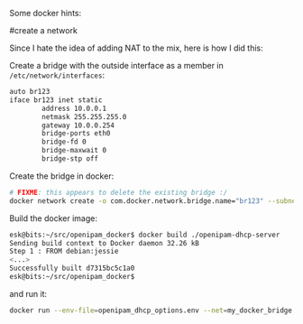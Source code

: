 Some docker hints:

#create a network

Since I hate the idea of adding NAT to the mix, here is how I did this:

Create a bridge with the outside interface as a member in `/etc/network/interfaces`:

```bash
auto br123
iface br123 inet static
        address 10.0.0.1
        netmask 255.255.255.0
        gateway 10.0.0.254
        bridge-ports eth0
        bridge-fd 0
        bridge-maxwait 0
        bridge-stp off

```

Create the bridge in docker:

```bash
# FIXME: this appears to delete the existing bridge :/
docker network create -o com.docker.network.bridge.name="br123" --subnet=10.0.0.0/24 --gateway=10.0.0.254 my_docker_bridge
```

Build the docker image:

```bash
esk@bits:~/src/openipam_docker$ docker build ./openipam-dhcp-server
Sending build context to Docker daemon 32.26 kB
Step 1 : FROM debian:jessie
<...>
Successfully built d7315bc5c1a0
esk@bits:~/src/openipam_docker$ 
```

and run it:

```bash
docker run --env-file=openipam_dhcp_options.env --net=my_docker_bridge --ip=10.0.0.2 --name openipam_dhcp_server
```


